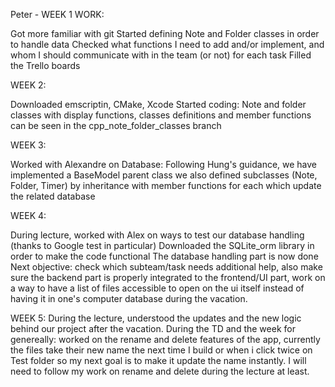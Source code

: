 Peter - WEEK 1 WORK:

Got more familiar with git
Started defining Note and Folder classes in order to handle data
Checked what functions I need to add and/or implement, and whom I should communicate with in the team (or not) for each task
Filled the Trello boards

WEEK 2:

Downloaded emscriptin, CMake, Xcode
Started coding: Note and folder classes with display functions, classes definitions and member functions 
can be seen in the cpp_note_folder_classes branch

WEEK 3:

Worked with Alexandre on Database:
Following Hung's guidance, we have implemented a BaseModel parent class
we also defined subclasses (Note, Folder, Timer) by inheritance 
with member functions for each which update the related database

WEEK 4:

During lecture, worked with Alex on ways to test our database handling (thanks to Google test in particular)
Downloaded the SQLite_orm library in order to make the code functional
The database handling part is now done
Next objective: check which subteam/task needs additional help, also make sure the backend part is properly integrated to the frontend/UI part, work on a way to have a list of files accessible to open on the ui itself instead of having it in one's computer database during the vacation.


WEEK 5:
During the lecture, understood the updates and the new logic behind our project after the vacation.
During the TD and the week for genereally: worked on the rename and delete features of the app, currently the files take their new name the next time I build or when i click twice on Test folder so my next goal is to make it update the name instantly. I will need to follow my work on rename and delete during the lecture at least.
